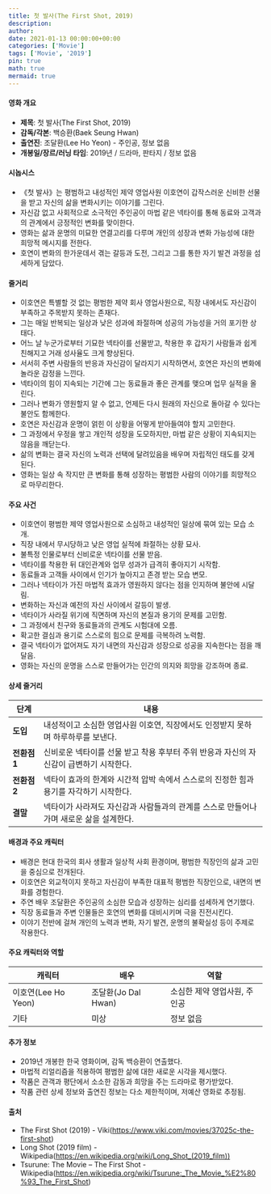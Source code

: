 ```yaml
---
title: 첫 발사(The First Shot, 2019)
description: 
author: 
date: 2021-01-13 00:00:00+00:00
categories: ['Movie']
tags: ['Movie', '2019']
pin: true
math: true
mermaid: true
---
```

#### 영화 개요

- **제목**: 첫 발사(The First Shot, 2019)  
- **감독/각본**: 백승환(Baek Seung Hwan)  
- **출연진**: 조달환(Lee Ho Yeon) - 주인공, 정보 없음  
- **개봉일/장르/러닝 타임**: 2019년 / 드라마, 판타지 / 정보 없음  

#### 시놉시스

- 《첫 발사》는 평범하고 내성적인 제약 영업사원 이호연이 갑작스러운 신비한 선물을 받고 자신의 삶을 변화시키는 이야기를 그린다.  
- 자신감 없고 사회적으로 소극적인 주인공이 마법 같은 넥타이를 통해 동료와 고객과의 관계에서 긍정적인 변화를 맞이한다.  
- 영화는 삶과 운명의 미묘한 연결고리를 다루며 개인의 성장과 변화 가능성에 대한 희망적 메시지를 전한다.  
- 호연이 변화의 한가운데서 겪는 갈등과 도전, 그리고 그를 통한 자기 발견 과정을 섬세하게 담았다.  

#### 줄거리

- 이호연은 특별할 것 없는 평범한 제약 회사 영업사원으로, 직장 내에서도 자신감이 부족하고 주목받지 못하는 존재다.  
- 그는 매일 반복되는 일상과 낮은 성과에 좌절하며 성공의 가능성을 거의 포기한 상태다.  
- 어느 날 누군가로부터 기묘한 넥타이를 선물받고, 착용한 후 갑자기 사람들과 쉽게 친해지고 거래 성사율도 크게 향상된다.  
- 서서히 주변 사람들의 반응과 자신감이 달라지기 시작하면서, 호연은 자신의 변화에 놀라운 감정을 느낀다.  
- 넥타이의 힘이 지속되는 기간에 그는 동료들과 좋은 관계를 맺으며 업무 실적을 올린다.  
- 그러나 변화가 영원할지 알 수 없고, 언제든 다시 원래의 자신으로 돌아갈 수 있다는 불안도 함께한다.  
- 호연은 자신감과 운명이 얽힌 이 상황을 어떻게 받아들여야 할지 고민한다.  
- 그 과정에서 우정을 쌓고 개인적 성장을 도모하지만, 마법 같은 상황이 지속되지는 않음을 깨닫는다.  
- 삶의 변화는 결국 자신의 노력과 선택에 달려있음을 배우며 자립적인 태도를 갖게 된다.  
- 영화는 일상 속 작지만 큰 변화를 통해 성장하는 평범한 사람의 이야기를 희망적으로 마무리한다.  

#### 주요 사건

- 이호연이 평범한 제약 영업사원으로 소심하고 내성적인 일상에 묶여 있는 모습 소개.  
- 직장 내에서 무시당하고 낮은 영업 실적에 좌절하는 상황 묘사.  
- 불특정 인물로부터 신비로운 넥타이를 선물 받음.  
- 넥타이를 착용한 뒤 대인관계와 업무 성과가 급격히 좋아지기 시작함.  
- 동료들과 고객들 사이에서 인기가 높아지고 존경 받는 모습 변모.  
- 그러나 넥타이가 가진 마법적 효과가 영원하지 않다는 점을 인지하며 불안에 시달림.  
- 변화하는 자신과 예전의 자신 사이에서 갈등이 발생.  
- 넥타이가 사라질 위기에 직면하며 자신의 본질과 용기의 문제를 고민함.  
- 그 과정에서 친구와 동료들과의 관계도 시험대에 오름.  
- 확고한 결심과 용기로 스스로의 힘으로 문제를 극복하려 노력함.  
- 결국 넥타이가 없어져도 자기 내면의 자신감과 성장으로 성공을 지속한다는 점을 깨달음.  
- 영화는 자신의 운명을 스스로 만들어가는 인간의 의지와 희망을 강조하며 종료.  

#### 상세 줄거리

| **단계**   | **내용**                                                                       |
|------------|--------------------------------------------------------------------------------|
| **도입**   | 내성적이고 소심한 영업사원 이호연, 직장에서도 인정받지 못하며 하루하루를 보낸다.          |
| **전환점 1** | 신비로운 넥타이를 선물 받고 착용 후부터 주위 반응과 자신의 자신감이 급변하기 시작한다.     |
| **전환점 2** | 넥타이 효과의 한계와 시간적 압박 속에서 스스로의 진정한 힘과 용기를 자각하기 시작한다.    |
| **결말**   | 넥타이가 사라져도 자신감과 사람들과의 관계를 스스로 만들어나가며 새로운 삶을 설계한다.     |

#### 배경과 주요 캐릭터

- 배경은 현대 한국의 회사 생활과 일상적 사회 환경이며, 평범한 직장인의 삶과 고민을 중심으로 전개된다.  
- 이호연은 외교적이지 못하고 자신감이 부족한 대표적 평범한 직장인으로, 내면의 변화를 경험한다.  
- 주연 배우 조달환은 주인공의 소심한 모습과 성장하는 심리를 섬세하게 연기했다.  
- 직장 동료들과 주변 인물들은 호연의 변화를 대비시키며 극을 진전시킨다.  
- 이야기 전반에 걸쳐 개인의 노력과 변화, 자기 발견, 운명의 불확실성 등이 주제로 작용한다.  

#### 주요 캐릭터와 역할

| **캐릭터**   | **배우**   | **역할**                       |
|--------------|------------|------------------------------|
| 이호연(Lee Ho Yeon) | 조달환(Jo Dal Hwan) | 소심한 제약 영업사원, 주인공           |
| 기타         | 미상       | 정보 없음                     |

#### 추가 정보

- 2019년 개봉한 한국 영화이며, 감독 백승환이 연출했다.  
- 마법적 리얼리즘을 적용하여 평범한 삶에 대한 새로운 시각을 제시했다.  
- 작품은 관객과 평단에서 소소한 감동과 희망을 주는 드라마로 평가받았다.  
- 작품 관련 상세 정보와 출연진 정보는 다소 제한적이며, 저예산 영화로 추정됨.  

#### 출처

- The First Shot (2019) - Viki(https://www.viki.com/movies/37025c-the-first-shot)  
- Long Shot (2019 film) - Wikipedia(https://en.wikipedia.org/wiki/Long_Shot_(2019_film))  
- Tsurune: The Movie – The First Shot - Wikipedia(https://en.wikipedia.org/wiki/Tsurune:_The_Movie_%E2%80%93_The_First_Shot)
